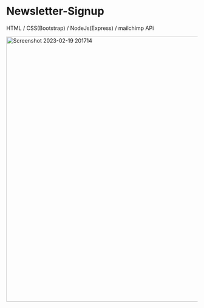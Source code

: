 # Newsletter-Signup

HTML / CSS(Bootstrap) / NodeJs(Express) / mailchimp APi

<img width="697" alt="Screenshot 2023-02-19 201714" src="https://user-images.githubusercontent.com/125278159/219970197-c774ea8b-1101-453f-9519-c80b7d34fd02.png">
